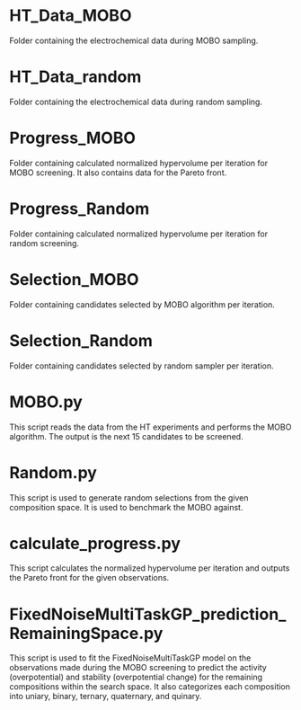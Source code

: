 # HT_Data_MOBO
Folder containing the electrochemical data during MOBO sampling.

# HT_Data_random
Folder containing the electrochemical data during random sampling.

# Progress_MOBO
Folder containing calculated normalized hypervolume per iteration for MOBO screening. It also contains data for the Pareto front.

# Progress_Random
Folder containing calculated normalized hypervolume per iteration for random screening.

# Selection_MOBO
Folder containing candidates selected by MOBO algorithm per iteration.

# Selection_Random
Folder containing candidates selected by random sampler per iteration.

# MOBO.py
This script reads the data from the HT experiments and performs the MOBO algorithm. The output is the next 15 candidates to be screened.

# Random.py
This script is used to generate random selections from the given composition space. It is used to benchmark the MOBO against.

# calculate_progress.py
This script calculates the normalized hypervolume per iteration and outputs the Pareto front for the given observations.

# FixedNoiseMultiTaskGP_prediction_RemainingSpace.py
This script is used to fit the FixedNoiseMultiTaskGP model on the observations made during the MOBO screening to predict the activity (overpotential) and stability (overpotential change) for the remaining compositions within the search space. It also categorizes each composition into uniary, binary, ternary, quaternary, and quinary.